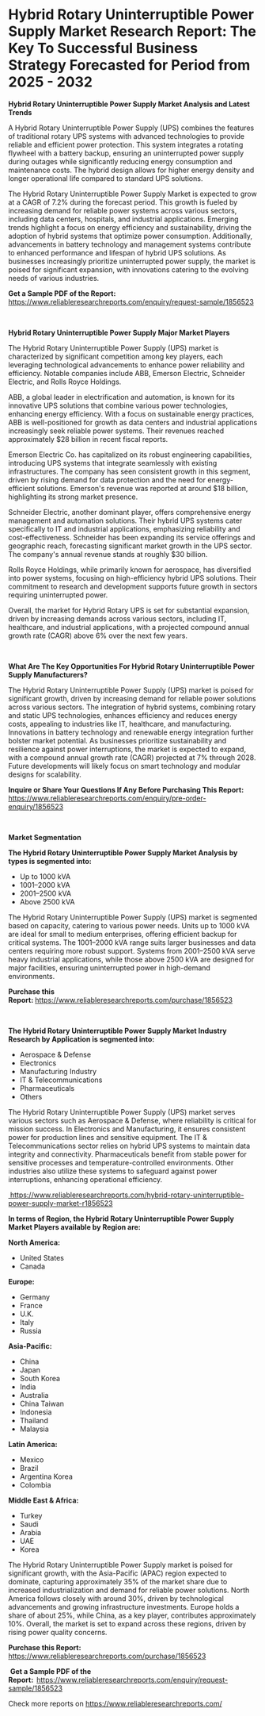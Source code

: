 <p><h1>Hybrid Rotary Uninterruptible Power Supply Market Research Report: The Key To Successful Business Strategy Forecasted for Period from 2025 - 2032</h1></p><p><strong>Hybrid Rotary Uninterruptible Power Supply Market Analysis and Latest Trends</strong></p>
<p><p>A Hybrid Rotary Uninterruptible Power Supply (UPS) combines the features of traditional rotary UPS systems with advanced technologies to provide reliable and efficient power protection. This system integrates a rotating flywheel with a battery backup, ensuring an uninterrupted power supply during outages while significantly reducing energy consumption and maintenance costs. The hybrid design allows for higher energy density and longer operational life compared to standard UPS solutions. </p><p>The Hybrid Rotary Uninterruptible Power Supply Market is expected to grow at a CAGR of 7.2% during the forecast period. This growth is fueled by increasing demand for reliable power systems across various sectors, including data centers, hospitals, and industrial applications. Emerging trends highlight a focus on energy efficiency and sustainability, driving the adoption of hybrid systems that optimize power consumption. Additionally, advancements in battery technology and management systems contribute to enhanced performance and lifespan of hybrid UPS solutions. As businesses increasingly prioritize uninterrupted power supply, the market is poised for significant expansion, with innovations catering to the evolving needs of various industries.</p></p>
<p><strong>Get a Sample PDF of the Report:&nbsp;</strong> <a href="https://www.reliableresearchreports.com/enquiry/request-sample/1856523?utm_campaign=3364&utm_medium=2&utm_source=Github&utm_content=ia&utm_term=27032025&utm_id=hybrid-rotary-uninterruptible-power-supply">https://www.reliableresearchreports.com/enquiry/request-sample/1856523</a></p>
<p>&nbsp;</p>
<p><strong>Hybrid Rotary Uninterruptible Power Supply Major Market Players</strong></p>
<p><p>The Hybrid Rotary Uninterruptible Power Supply (UPS) market is characterized by significant competition among key players, each leveraging technological advancements to enhance power reliability and efficiency. Notable companies include ABB, Emerson Electric, Schneider Electric, and Rolls Royce Holdings.</p><p>ABB, a global leader in electrification and automation, is known for its innovative UPS solutions that combine various power technologies, enhancing energy efficiency. With a focus on sustainable energy practices, ABB is well-positioned for growth as data centers and industrial applications increasingly seek reliable power systems. Their revenues reached approximately $28 billion in recent fiscal reports.</p><p>Emerson Electric Co. has capitalized on its robust engineering capabilities, introducing UPS systems that integrate seamlessly with existing infrastructures. The company has seen consistent growth in this segment, driven by rising demand for data protection and the need for energy-efficient solutions. Emerson's revenue was reported at around $18 billion, highlighting its strong market presence.</p><p>Schneider Electric, another dominant player, offers comprehensive energy management and automation solutions. Their hybrid UPS systems cater specifically to IT and industrial applications, emphasizing reliability and cost-effectiveness. Schneider has been expanding its service offerings and geographic reach, forecasting significant market growth in the UPS sector. The company's annual revenue stands at roughly $30 billion.</p><p>Rolls Royce Holdings, while primarily known for aerospace, has diversified into power systems, focusing on high-efficiency hybrid UPS solutions. Their commitment to research and development supports future growth in sectors requiring uninterrupted power. </p><p>Overall, the market for Hybrid Rotary UPS is set for substantial expansion, driven by increasing demands across various sectors, including IT, healthcare, and industrial applications, with a projected compound annual growth rate (CAGR) above 6% over the next few years.</p></p>
<p>&nbsp;</p>
<p><strong>What Are The Key Opportunities For Hybrid Rotary Uninterruptible Power Supply Manufacturers?</strong></p>
<p><p>The Hybrid Rotary Uninterruptible Power Supply (UPS) market is poised for significant growth, driven by increasing demand for reliable power solutions across various sectors. The integration of hybrid systems, combining rotary and static UPS technologies, enhances efficiency and reduces energy costs, appealing to industries like IT, healthcare, and manufacturing. Innovations in battery technology and renewable energy integration further bolster market potential. As businesses prioritize sustainability and resilience against power interruptions, the market is expected to expand, with a compound annual growth rate (CAGR) projected at 7% through 2028. Future developments will likely focus on smart technology and modular designs for scalability.</p></p>
<p><strong>Inquire or Share Your Questions If Any Before Purchasing This Report:</strong> <a href="https://www.reliableresearchreports.com/enquiry/pre-order-enquiry/1856523?utm_campaign=3364&utm_medium=2&utm_source=Github&utm_content=ia&utm_term=27032025&utm_id=hybrid-rotary-uninterruptible-power-supply">https://www.reliableresearchreports.com/enquiry/pre-order-enquiry/1856523</a></p>
<p>&nbsp;</p>
<p><strong>Market Segmentation</strong></p>
<p><strong>The Hybrid Rotary Uninterruptible Power Supply Market Analysis by types is segmented into:</strong></p>
<p><ul><li>Up to 1000 kVA</li><li>1001–2000 kVA</li><li>2001–2500 kVA</li><li>Above 2500 kVA</li></ul></p>
<p><p>The Hybrid Rotary Uninterruptible Power Supply (UPS) market is segmented based on capacity, catering to various power needs. Units up to 1000 kVA are ideal for small to medium enterprises, offering efficient backup for critical systems. The 1001–2000 kVA range suits larger businesses and data centers requiring more robust support. Systems from 2001–2500 kVA serve heavy industrial applications, while those above 2500 kVA are designed for major facilities, ensuring uninterrupted power in high-demand environments.</p></p>
<p><strong>Purchase this Report:&nbsp;</strong><a href="https://www.reliableresearchreports.com/purchase/1856523?utm_campaign=3364&utm_medium=2&utm_source=Github&utm_content=ia&utm_term=27032025&utm_id=hybrid-rotary-uninterruptible-power-supply">https://www.reliableresearchreports.com/purchase/1856523</a></p>
<p>&nbsp;</p>
<p><strong>The Hybrid Rotary Uninterruptible Power Supply Market Industry Research by Application is segmented into:</strong></p>
<p><ul><li>Aerospace & Defense</li><li>Electronics</li><li>Manufacturing Industry</li><li>IT & Telecommunications</li><li>Pharmaceuticals</li><li>Others</li></ul></p>
<p><p>The Hybrid Rotary Uninterruptible Power Supply (UPS) market serves various sectors such as Aerospace & Defense, where reliability is critical for mission success. In Electronics and Manufacturing, it ensures consistent power for production lines and sensitive equipment. The IT & Telecommunications sector relies on hybrid UPS systems to maintain data integrity and connectivity. Pharmaceuticals benefit from stable power for sensitive processes and temperature-controlled environments. Other industries also utilize these systems to safeguard against power interruptions, enhancing operational efficiency.</p></p>
<p><a href="https://www.reliableresearchreports.com/hybrid-rotary-uninterruptible-power-supply-market-r1856523?utm_campaign=3364&utm_medium=2&utm_source=Github&utm_content=ia&utm_term=27032025&utm_id=hybrid-rotary-uninterruptible-power-supply">&nbsp;https://www.reliableresearchreports.com/hybrid-rotary-uninterruptible-power-supply-market-r1856523</a></p>
<p><strong>In terms of Region, the Hybrid Rotary Uninterruptible Power Supply Market Players available by Region are:</strong></p>
<p>
    <p> <strong> North America: </strong>
        <ul>
            <li>United States</li>
            <li>Canada</li>
        </ul>
        </p> 
    <p> <strong> Europe: </strong>
        <ul>
            <li>Germany</li>
            <li>France</li>
            <li>U.K.</li>
            <li>Italy</li>
            <li>Russia</li>
        </ul>
        </p> 
    <p> <strong> Asia-Pacific: </strong>
        <ul>
            <li>China</li>
            <li>Japan</li>
            <li>South Korea</li>
            <li>India</li>
            <li>Australia</li>
            <li>China Taiwan</li>
            <li>Indonesia</li>
            <li>Thailand</li>
            <li>Malaysia</li>
        </ul>
        </p> 
    <p> <strong> Latin America: </strong>
        <ul>
            <li>Mexico</li>
            <li>Brazil</li>
            <li>Argentina Korea</li>
            <li>Colombia</li>
        </ul>
        </p> 
    <p> <strong> Middle East & Africa: </strong>
        <ul>
            <li>Turkey</li>
            <li>Saudi</li>
            <li>Arabia</li>
            <li>UAE</li>
            <li>Korea</li>
        </ul>
    </p>
    </p>
<p><p>The Hybrid Rotary Uninterruptible Power Supply market is poised for significant growth, with the Asia-Pacific (APAC) region expected to dominate, capturing approximately 35% of the market share due to increased industrialization and demand for reliable power solutions. North America follows closely with around 30%, driven by technological advancements and growing infrastructure investments. Europe holds a share of about 25%, while China, as a key player, contributes approximately 10%. Overall, the market is set to expand across these regions, driven by rising power quality concerns.</p></p>
<p><strong>Purchase this Report: </strong><a href="https://www.reliableresearchreports.com/purchase/1856523?utm_campaign=3364&utm_medium=2&utm_source=Github&utm_content=ia&utm_term=27032025&utm_id=hybrid-rotary-uninterruptible-power-supply">https://www.reliableresearchreports.com/purchase/1856523</a></p>
<p>&nbsp;<strong>Get a Sample PDF of the Report:&nbsp;&nbsp;</strong><a href="https://www.reliableresearchreports.com/enquiry/request-sample/1856523?utm_campaign=3364&utm_medium=2&utm_source=Github&utm_content=ia&utm_term=27032025&utm_id=hybrid-rotary-uninterruptible-power-supply">https://www.reliableresearchreports.com/enquiry/request-sample/1856523</a></p>
<p><strong></strong></p>
<p>Check more reports on <a href="https://www.reliableresearchreports.com/?utm_campaign=3364&utm_medium=2&utm_source=Github&utm_content=ia&utm_term=27032025&utm_id=hybrid-rotary-uninterruptible-power-supply">https://www.reliableresearchreports.com/</a></p>
